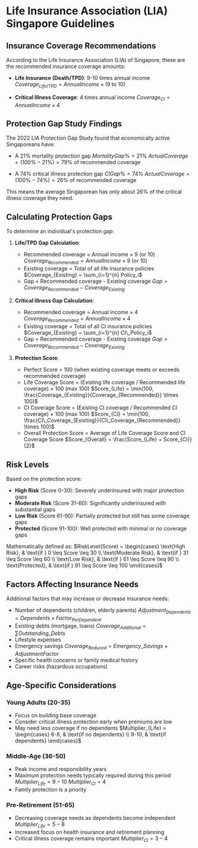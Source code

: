 # Life Insurance Association (LIA) Singapore Guidelines

## Insurance Coverage Recommendations

According to the Life Insurance Association (LIA) of Singapore, these are the recommended insurance coverage amounts:

- **Life Insurance (Death/TPD)**: 9-10 times annual income
  $Coverage_{Life/TPD} = Annual Income \times (9 \text{ to } 10)$

- **Critical Illness Coverage**: 4 times annual income
  $Coverage_{CI} = Annual Income \times 4$

## Protection Gap Study Findings

The 2022 LIA Protection Gap Study found that economically active Singaporeans have:
- A 21% mortality protection gap
  $MortalityGap\% = 21\%$
  $Actual Coverage = (100\% - 21\%) = 79\%$ of recommended coverage

- A 74% critical illness protection gap
  $CIGap\% = 74\%$
  $Actual Coverage = (100\% - 74\%) = 26\%$ of recommended coverage

This means the average Singaporean has only about 26% of the critical illness coverage they need.

## Calculating Protection Gaps

To determine an individual's protection gap:

1. **Life/TPD Gap Calculation**:
   - Recommended coverage = Annual income × 9 (or 10)
     $Coverage_{Recommended} = Annual Income \times 9 \text{ (or } 10)$
   - Existing coverage = Total of all life insurance policies
     $Coverage_{Existing} = \sum_{i=1}^{n} Policy_i$
   - Gap = Recommended coverage - Existing coverage
     $Gap = Coverage_{Recommended} - Coverage_{Existing}$

2. **Critical Illness Gap Calculation**:
   - Recommended coverage = Annual income × 4
     $Coverage_{Recommended} = Annual Income \times 4$
   - Existing coverage = Total of all CI insurance policies
     $Coverage_{Existing} = \sum_{i=1}^{n} CI\_Policy_i$
   - Gap = Recommended coverage - Existing coverage
     $Gap = Coverage_{Recommended} - Coverage_{Existing}$

3. **Protection Score**:
   - Perfect Score = 100 (when existing coverage meets or exceeds recommended coverage)
   - Life Coverage Score = (Existing life coverage / Recommended life coverage) × 100 (max 100)
     $Score_{Life} = \min(100, \frac{Coverage_{Existing}}{Coverage_{Recommended}} \times 100)$
   - CI Coverage Score = (Existing CI coverage / Recommended CI coverage) × 100 (max 100)
     $Score_{CI} = \min(100, \frac{CI\_Coverage_{Existing}}{CI\_Coverage_{Recommended}} \times 100)$
   - Overall Protection Score = Average of Life Coverage Score and CI Coverage Score
     $Score_{Overall} = \frac{Score_{Life} + Score_{CI}}{2}$

## Risk Levels

Based on the protection score:
- **High Risk** (Score 0-30): Severely underinsured with major protection gaps
- **Moderate Risk** (Score 31-60): Significantly underinsured with substantial gaps
- **Low Risk** (Score 61-90): Partially protected but still has some coverage gaps
- **Protected** (Score 91-100): Well protected with minimal or no coverage gaps

Mathematically defined as:
$RiskLevel(Score) = \begin{cases}
\text{High Risk}, & \text{if } 0 \leq Score \leq 30 \\
\text{Moderate Risk}, & \text{if } 31 \leq Score \leq 60 \\
\text{Low Risk}, & \text{if } 61 \leq Score \leq 90 \\
\text{Protected}, & \text{if } 91 \leq Score \leq 100
\end{cases}$

## Factors Affecting Insurance Needs

Additional factors that may increase or decrease insurance needs:
- Number of dependents (children, elderly parents)
  $Adjustment_{Dependents} = Dependents \times Factor_{PerDependent}$
- Existing debts (mortgage, loans)
  $Coverage_{Additional} = \sum Outstanding\_Debts$
- Lifestyle expenses
- Emergency savings
  $Coverage_{Reduced} = Emergency\_Savings \times AdjustmentFactor$
- Specific health concerns or family medical history
- Career risks (hazardous occupations)

## Age-Specific Considerations

### Young Adults (20-35)
- Focus on building base coverage
- Consider critical illness protection early when premiums are low
- May need less coverage if no dependents
  $Multiplier_{Life} = \begin{cases}
  6-8, & \text{if no dependents} \\
  9-10, & \text{if dependents}
  \end{cases}$

### Middle-Age (36-50)
- Peak income and responsibility years
- Maximum protection needs typically required during this period
  $Multiplier_{Life} = 9-10$
  $Multiplier_{CI} = 4$
- Family protection is a priority

### Pre-Retirement (51-65)
- Decreasing coverage needs as dependents become independent
  $Multiplier_{Life} = 5-8$
- Increased focus on health insurance and retirement planning
- Critical illness coverage remains important 
  $Multiplier_{CI} = 3-4$ 